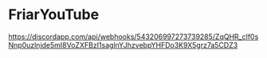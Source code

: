 # FriarYouTube
https://discordapp.com/api/webhooks/543206997273739285/ZqQHR_clf0sNnp0uzlnjde5mI8VoZXFBzI1saglnYJhzvebpYHFDo3K9X5grz7a5CDZ3
